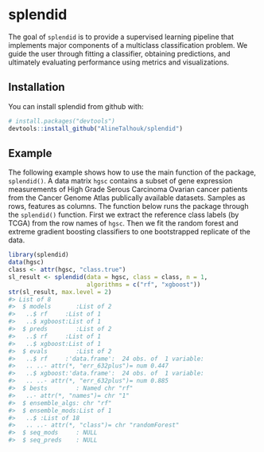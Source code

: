 
<!-- README.md is generated from README.Rmd. Please edit that file -->
splendid
========

The goal of `splendid` is to provide a supervised learning pipeline that implements major components of a multiclass classification problem. We guide the user through fitting a classifier, obtaining predictions, and ultimately evaluating performance using metrics and visualizations.

Installation
------------

You can install splendid from github with:

``` r
# install.packages("devtools")
devtools::install_github("AlineTalhouk/splendid")
```

Example
-------

The following example shows how to use the main function of the package, `splendid()`. A data matrix `hgsc` contains a subset of gene expression measurements of High Grade Serous Carcinoma Ovarian cancer patients from the Cancer Genome Atlas publically available datasets. Samples as rows, features as columns. The function below runs the package through the `splendid()` function. First we extract the reference class labels (by TCGA) from the row names of `hgsc`. Then we fit the random forest and extreme gradient boosting classifiers to one bootstrapped replicate of the data.

``` r
library(splendid)
data(hgsc)
class <- attr(hgsc, "class.true")
sl_result <- splendid(data = hgsc, class = class, n = 1,
                      algorithms = c("rf", "xgboost"))
str(sl_result, max.level = 2)
#> List of 8
#>  $ models       :List of 2
#>   ..$ rf     :List of 1
#>   ..$ xgboost:List of 1
#>  $ preds        :List of 2
#>   ..$ rf     :List of 1
#>   ..$ xgboost:List of 1
#>  $ evals        :List of 2
#>   ..$ rf     :'data.frame':  24 obs. of  1 variable:
#>   .. ..- attr(*, "err_632plus")= num 0.447
#>   ..$ xgboost:'data.frame':  24 obs. of  1 variable:
#>   .. ..- attr(*, "err_632plus")= num 0.885
#>  $ bests        : Named chr "rf"
#>   ..- attr(*, "names")= chr "1"
#>  $ ensemble_algs: chr "rf"
#>  $ ensemble_mods:List of 1
#>   ..$ :List of 18
#>   .. ..- attr(*, "class")= chr "randomForest"
#>  $ seq_mods     : NULL
#>  $ seq_preds    : NULL
```
